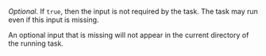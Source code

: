 *Optional*. If `true`, then the input is not required by the task. The task may run even if this input is missing.

An optional input that is missing will not appear in the current directory of the running task.
